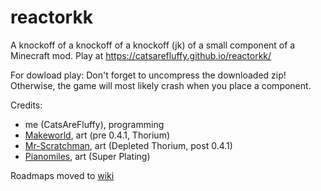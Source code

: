 # reactorkk
A knockoff of a knockoff of a knockoff (jk) of a small component of a Minecraft mod. Play at https://catsarefluffy.github.io/reactorkk/

For dowload play: Don't forget to uncompress the downloaded zip! Otherwise, the game will most likely crash when you place a component.

Credits:

* me (CatsAreFluffy), programming
* [Makeworld](https://scratch.mit.edu/users/MAKEWORLD/), art (pre 0.4.1, Thorium)
* [Mr-Scratchman](https://scratch.mit.edu/users/Mr-Scratchman/), art (Depleted Thorium, post 0.4.1)
* [Pianomiles](https://scratch.mit.edu/users/piano_miles/), art (Super Plating)

Roadmaps moved to [wiki](https://github.com/CatsAreFluffy/reactorkk/wiki/Roadmap)
